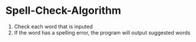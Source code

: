 # Spell-Check-Algorithm

1. Check each word that is inputed
2. If the word has a spelling error, the program will output suggested words
